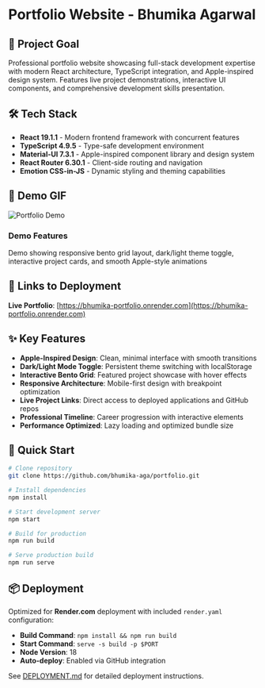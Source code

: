 # Portfolio Website - Bhumika Agarwal

## 🎯 Project Goal

Professional portfolio website showcasing full-stack development expertise with modern React architecture, TypeScript integration, and Apple-inspired design system. Features live project demonstrations, interactive UI components, and comprehensive development skills presentation.

## 🛠️ Tech Stack

- **React 19.1.1** - Modern frontend framework with concurrent features
- **TypeScript 4.9.5** - Type-safe development environment  
- **Material-UI 7.3.1** - Apple-inspired component library and design system
- **React Router 6.30.1** - Client-side routing and navigation
- **Emotion CSS-in-JS** - Dynamic styling and theming capabilities

## 📸 Demo GIF

![Portfolio Demo](https://via.placeholder.com/800x450/007AFF/ffffff?text=Portfolio+Demo+-+Interactive+UI+%26+Projects)

### Demo Features

Demo showing responsive bento grid layout, dark/light theme toggle, interactive project cards, and smooth Apple-style animations

## 🔗 Links to Deployment

**Live Portfolio**: [https://bhumika-portfolio.onrender.com](https://bhumika-portfolio.onrender.com)

## ✨ Key Features

- **Apple-Inspired Design**: Clean, minimal interface with smooth transitions
- **Dark/Light Mode Toggle**: Persistent theme switching with localStorage
- **Interactive Bento Grid**: Featured project showcase with hover effects  
- **Responsive Architecture**: Mobile-first design with breakpoint optimization
- **Live Project Links**: Direct access to deployed applications and GitHub repos
- **Professional Timeline**: Career progression with interactive elements
- **Performance Optimized**: Lazy loading and optimized bundle size

## 🚀 Quick Start

```bash
# Clone repository
git clone https://github.com/bhumika-aga/portfolio.git

# Install dependencies
npm install

# Start development server
npm start

# Build for production  
npm run build

# Serve production build
npm run serve
```

## 📦 Deployment

Optimized for **Render.com** deployment with included `render.yaml` configuration:

- **Build Command**: `npm install && npm run build`
- **Start Command**: `serve -s build -p $PORT`  
- **Node Version**: 18
- **Auto-deploy**: Enabled via GitHub integration

See [DEPLOYMENT.md](./DEPLOYMENT.md) for detailed deployment instructions.
